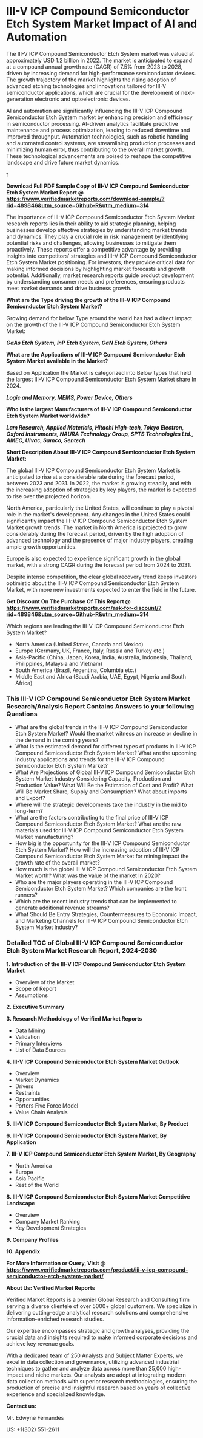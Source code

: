 <meta name="title" content="Global  III-V ICP Compound Semiconductor Etch System Market Impact of AI and Automation"><meta name="description" content="  The III-V ICP Compound Semiconductor Etch System market was valued at approximately USD 1.2 billion in 2022. The market is anticipated to expand at a compound annual"><meta name="title" content=" III-V ICP Compound Semiconductor Etch System Market Size, Share, Scope, Trends, Growth, Opportunities, Analysis, Forecast"> <h1>III-V ICP Compound Semiconductor Etch System Market Impact of AI and Automation</h1> <p>The III-V ICP Compound Semiconductor Etch System market was valued at approximately USD 1.2 billion in 2022. The market is anticipated to expand at a compound annual growth rate (CAGR) of 7.5% from 2023 to 2028, driven by increasing demand for high-performance semiconductor devices. The growth trajectory of the market highlights the rising adoption of advanced etching technologies and innovations tailored for III-V semiconductor applications, which are crucial for the development of next-generation electronic and optoelectronic devices.</p> <p>AI and automation are significantly influencing the III-V ICP Compound Semiconductor Etch System market by enhancing precision and efficiency in semiconductor processing. AI-driven analytics facilitate predictive maintenance and process optimization, leading to reduced downtime and improved throughput. Automation technologies, such as robotic handling and automated control systems, are streamlining production processes and minimizing human error, thus contributing to the overall market growth. These technological advancements are poised to reshape the competitive landscape and drive future market dynamics.</p> t</p><p id="" class=""><strong>Download Full PDF Sample Copy of III-V ICP Compound Semiconductor Etch System Market Report @ <a href="https://www.verifiedmarketreports.com/download-sample/?rid=489846&utm_source=Github-R&utm_medium=314" target="_blank">https://www.verifiedmarketreports.com/download-sample/?rid=489846&utm_source=Github-R&utm_medium=314</a></strong></p><p>The importance of&nbsp;III-V ICP Compound Semiconductor Etch System Market research reports lies in their ability to aid strategic planning, helping businesses develop effective strategies by understanding market trends and dynamics. They play a crucial role in risk management by identifying potential risks and challenges, allowing businesses to mitigate them proactively. These reports offer a competitive advantage by providing insights into competitors' strategies and III-V ICP Compound Semiconductor Etch System Market positioning. For investors, they provide critical data for making informed decisions by highlighting market forecasts and growth potential. Additionally, market research reports guide product development by understanding consumer needs and preferences, ensuring products meet market demands and drive business growth.</p><p><strong>What are the&nbsp;Type driving the growth of the III-V ICP Compound Semiconductor Etch System Market?</strong></p><p id="" class="">Growing demand for below Type around the world has had a direct impact on the growth of the III-V ICP Compound Semiconductor Etch System Market:</p><em><strong>GaAs Etch System, InP Etch System, GaN Etch System, Others</strong></em></p><strong>What are the&nbsp;Applications&nbsp;of III-V ICP Compound Semiconductor Etch System Market available in the Market?</strong></p><p id="" class="">Based on Application the Market is categorized into Below types that held the largest III-V ICP Compound Semiconductor Etch System Market share In 2024.</p><em><strong>Logic and Memory, MEMS, Power Device, Others</strong></em></p><strong>Who is the largest Manufacturers of III-V ICP Compound Semiconductor Etch System Market worldwide?</strong></p><p><em><strong>Lam Research, Applied Materials, Hitachi High-tech, Tokyo Electron, Oxford Instruments, NAURA Technology Group, SPTS Technologies Ltd., AMEC, Ulvac, Samco, Sentech</strong></em></p><p id="" class=""><strong>Short Description About III-V ICP Compound Semiconductor Etch System Market:</strong></p><p>The global III-V ICP Compound Semiconductor Etch System Market is anticipated to rise at a considerable rate during the forecast period, between 2023 and 2031. In 2022, the market is growing steadily, and with the increasing adoption of strategies by key players, the market is expected to rise over the projected horizon.</p><p>North America, particularly the United States, will continue to play a pivotal role in the market's development. Any changes in the United States could significantly impact the III-V ICP Compound Semiconductor Etch System Market growth trends. The market in North America is projected to grow considerably during the forecast period, driven by the high adoption of advanced technology and the presence of major industry players, creating ample growth opportunities.</p><p>Europe is also expected to experience significant growth in the global market, with a strong CAGR during the forecast period from 2024 to 2031.</p><p>Despite intense competition, the clear global recovery trend keeps investors optimistic about the III-V ICP Compound Semiconductor Etch System Market, with more new investments expected to enter the field in the future.</p><p id="" class=""><strong>Get Discount On The Purchase Of This Report @ <a href="https://www.verifiedmarketreports.com/ask-for-discount/?rid=489846&utm_source=Github-R&utm_medium=314" target="_blank">https://www.verifiedmarketreports.com/ask-for-discount/?rid=489846&utm_source=Github-R&utm_medium=314</a></strong></p>Which regions are leading the III-V ICP Compound Semiconductor Etch System Market?</p><ul><li>North America (United States, Canada and Mexico)</li><li>Europe (Germany, UK, France, Italy, Russia and Turkey etc.)</li><li>Asia-Pacific (China, Japan, Korea, India, Australia, Indonesia, Thailand, Philippines, Malaysia and Vietnam)</li><li>South America (Brazil, Argentina, Columbia etc.)</li><li>Middle East and Africa (Saudi Arabia, UAE, Egypt, Nigeria and South Africa)</li></ul><h3 id="" class="">This III-V ICP Compound Semiconductor Etch System Market Research/Analysis Report Contains Answers to your following Questions</h3><ul><li>What are the global trends in the III-V ICP Compound Semiconductor Etch System Market? Would the market witness an increase or decline in the demand in the coming years?</li><li>What is the estimated demand for different types of products in III-V ICP Compound Semiconductor Etch System Market? What are the upcoming industry applications and trends for the III-V ICP Compound Semiconductor Etch System Market?</li><li>What Are Projections of Global III-V ICP Compound Semiconductor Etch System Market Industry Considering Capacity, Production and Production Value? What Will Be the Estimation of Cost and Profit? What Will Be Market Share, Supply and Consumption? What about imports and Export?</li><li>Where will the strategic developments take the industry in the mid to long-term?</li><li>What are the factors contributing to the final price of III-V ICP Compound Semiconductor Etch System Market? What are the raw materials used for III-V ICP Compound Semiconductor Etch System Market manufacturing?</li><li>How big is the opportunity for the III-V ICP Compound Semiconductor Etch System Market? How will the increasing adoption of III-V ICP Compound Semiconductor Etch System Market for mining impact the growth rate of the overall market?</li><li>How much is the global III-V ICP Compound Semiconductor Etch System Market worth? What was the value of the market In 2020?</li><li>Who are the major players operating in the III-V ICP Compound Semiconductor Etch System Market? Which companies are the front runners?</li><li>Which are the recent industry trends that can be implemented to generate additional revenue streams?</li><li>What Should Be Entry Strategies, Countermeasures to Economic Impact, and Marketing Channels for III-V ICP Compound Semiconductor Etch System Market Industry?</li></ul><h3 id="" class="">Detailed TOC of Global III-V ICP Compound Semiconductor Etch System Market Research Report, 2024-2030</h3><p id="" class=""><strong>1. Introduction of the III-V ICP Compound Semiconductor Etch System Market</strong></p><ul><li>Overview of the Market</li><li>Scope of Report</li><li>Assumptions</li></ul><p id="" class=""><strong>2. Executive Summary</strong></p><p id="" class=""><strong>3. Research Methodology of Verified Market Reports</strong></p><ul><li>Data Mining</li><li>Validation</li><li>Primary Interviews</li><li>List of Data Sources</li></ul><p id="" class=""><strong>4. III-V ICP Compound Semiconductor Etch System Market Outlook</strong></p><ul><li>Overview</li><li>Market Dynamics</li><li>Drivers</li><li>Restraints</li><li>Opportunities</li><li>Porters Five Force Model</li><li>Value Chain Analysis</li></ul><p id="" class=""><strong>5. III-V ICP Compound Semiconductor Etch System Market, By Product</strong></p><p id="" class=""><strong>6. III-V ICP Compound Semiconductor Etch System Market, By Application</strong></p><p id="" class=""><strong>7. III-V ICP Compound Semiconductor Etch System Market, By Geography</strong></p><ul><li>North America</li><li>Europe</li><li>Asia Pacific</li><li>Rest of the World</li></ul><p id="" class=""><strong>8. III-V ICP Compound Semiconductor Etch System Market Competitive Landscape</strong></p><ul><li>Overview</li><li>Company Market Ranking</li><li>Key Development Strategies</li></ul><p id="" class=""><strong>9. Company Profiles</strong></p><p id="" class=""><strong>10. Appendix</strong></p><p id="" class=""><strong>For More Information or Query, Visit @ <a href="https://www.verifiedmarketreports.com/product/iii-v-icp-compound-semiconductor-etch-system-market/" target="_blank">https://www.verifiedmarketreports.com/product/iii-v-icp-compound-semiconductor-etch-system-market/</a></strong></p><p id="" class=""><strong>About Us: Verified Market Reports</strong></p><p id="" class="">Verified Market Reports is a premier Global Research and Consulting firm serving a diverse clientele of over 5000+ global customers. We specialize in delivering cutting-edge analytical research solutions and comprehensive information-enriched research studies.</p><p id="" class="">Our expertise encompasses strategic and growth analyses, providing the crucial data and insights required to make informed corporate decisions and achieve key revenue goals.</p><p id="" class="">With a dedicated team of 250 Analysts and Subject Matter Experts, we excel in data collection and governance, utilizing advanced industrial techniques to gather and analyze data across more than 25,000 high-impact and niche markets. Our analysts are adept at integrating modern data collection methods with superior research methodologies, ensuring the production of precise and insightful research based on years of collective experience and specialized knowledge.</p><p id="" class=""><strong>Contact us:</strong></p><p id="" class="">Mr. Edwyne Fernandes</p><p id="" class="">US: +1(302) 551-2611</p>